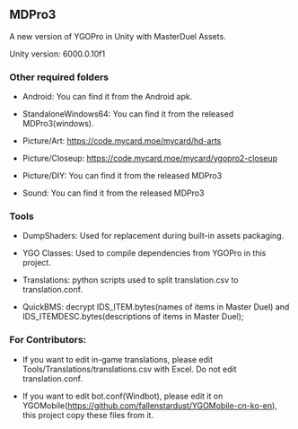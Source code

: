 ## MDPro3

A new version of YGOPro in Unity with MasterDuel Assets.

Unity version: 6000.0.10f1

### Other required folders

* Android: You can find it from the Android apk.

* StandaloneWindows64: You can find it from the released MDPro3(windows).

* Picture/Art: https://code.mycard.moe/mycard/hd-arts

* Picture/Closeup: https://code.mycard.moe/mycard/ygopro2-closeup

* Picture/DIY: You can find it from the released MDPro3

* Sound: You can find it from the released MDPro3

### Tools

* DumpShaders: Used for replacement during built-in assets packaging.

* YGO Classes: Used to compile dependencies from YGOPro in this project.

* Translations: python scripts used to split translation.csv to translation.conf.

* QuickBMS: decrypt IDS_ITEM.bytes(names of items in Master Duel) and IDS_ITEMDESC.bytes(descriptions of items in Master Duel);

### For Contributors:

* If you want to edit in-game translations, please edit Tools/Translations/translations.csv with Excel. Do not edit translation.conf.

* If you want to edit bot.conf(Windbot), please edit it on YGOMobile(https://github.com/fallenstardust/YGOMobile-cn-ko-en), this project copy these files from it.